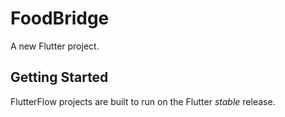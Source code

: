 # FoodBridge

A new Flutter project.

## Getting Started

FlutterFlow projects are built to run on the Flutter _stable_ release.
